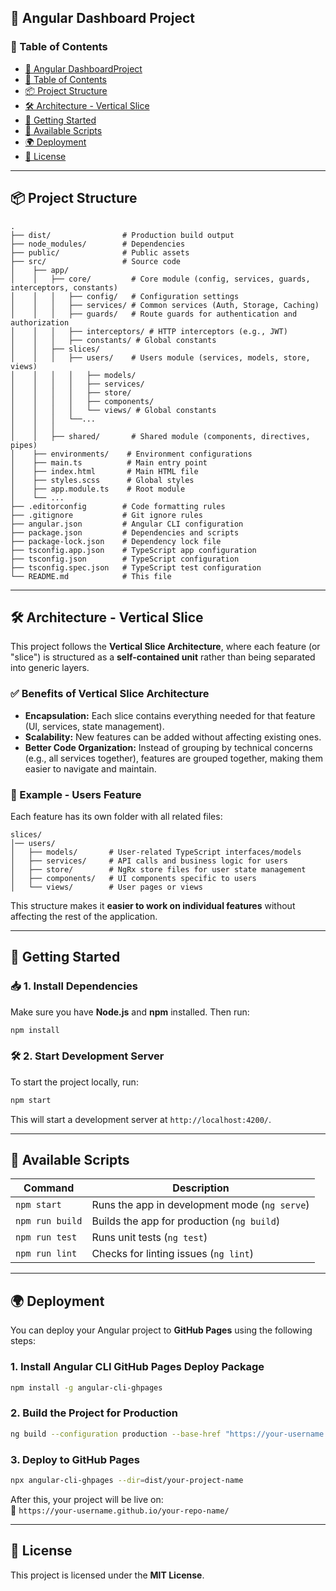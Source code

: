 
## **📌 Angular Dashboard Project**  

### **📜 Table of Contents**  
- [📌 Angular DashboardProject](#-angular-dashboaard-project)  
- [📜 Table of Contents](#-table-of-contents)  
- [📦 Project Structure](#-project-structure)  
- [🛠 Architecture - Vertical Slice](#-architecture---vertical-slice)  
- [🚀 Getting Started](#-getting-started)  
- [📌 Available Scripts](#-available-scripts)  
- [🌍 Deployment](#-deployment)  
- [📜 License](#-license)  

---

## **📦 Project Structure**  
```plaintext
.
├── dist/                # Production build output
├── node_modules/        # Dependencies
├── public/              # Public assets
├── src/                 # Source code
│    ├── app/            
│    │   ├── core/         # Core module (config, services, guards, interceptors, constants)
│    │   │   ├── config/   # Configuration settings
│    │   │   ├── services/ # Common services (Auth, Storage, Caching)
│    │   │   ├── guards/   # Route guards for authentication and authorization
│    │   │   ├── interceptors/ # HTTP interceptors (e.g., JWT)
│    │   │   ├── constants/ # Global constants
│    │   ├── slices/  
│    │   │   ├── users/    # Users module (services, models, store, views)
│    │   │   │   ├── models/  
│    │   │   │   ├── services/ 
│    │   │   │   ├── store/  
│    │   │   │   ├── components/ 
│    │   │   │   └── views/ # Global constants
│    │   │   └──...
│    │   │     
│    │   ├── shared/       # Shared module (components, directives, pipes)
│    ├── environments/    # Environment configurations
│    ├── main.ts          # Main entry point
│    ├── index.html       # Main HTML file
│    ├── styles.scss      # Global styles
│    ├── app.module.ts    # Root module
│    └── ...              
├── .editorconfig        # Code formatting rules
├── .gitignore           # Git ignore rules
├── angular.json         # Angular CLI configuration
├── package.json         # Dependencies and scripts
├── package-lock.json    # Dependency lock file
├── tsconfig.app.json    # TypeScript app configuration
├── tsconfig.json        # TypeScript configuration
├── tsconfig.spec.json   # TypeScript test configuration
└── README.md            # This file
```
---

## **🛠 Architecture - Vertical Slice**  
This project follows the **Vertical Slice Architecture**, where each feature (or "slice") is structured as a **self-contained unit** rather than being separated into generic layers.  

### **✅ Benefits of Vertical Slice Architecture**  
- **Encapsulation:** Each slice contains everything needed for that feature (UI, services, state management).  
- **Scalability:** New features can be added without affecting existing ones.  
- **Better Code Organization:** Instead of grouping by technical concerns (e.g., all services together), features are grouped together, making them easier to navigate and maintain.  

### **📌 Example - Users Feature**  
Each feature has its own folder with all related files:
```plaintext
slices/
│── users/              
│   ├── models/       # User-related TypeScript interfaces/models
│   ├── services/     # API calls and business logic for users
│   ├── store/        # NgRx store files for user state management
│   ├── components/   # UI components specific to users
│   └── views/        # User pages or views
```
This structure makes it **easier to work on individual features** without affecting the rest of the application.

---

## **🚀 Getting Started**  

### **📥 1. Install Dependencies**  
Make sure you have **Node.js** and **npm** installed. Then run:  
```sh
npm install
```

### **🛠️ 2. Start Development Server**  
To start the project locally, run:  
```sh
npm start
```
This will start a development server at `http://localhost:4200/`.

---

## **📌 Available Scripts**  

| Command               | Description                                      |
|-----------------------|--------------------------------------------------|
| `npm start`          | Runs the app in development mode (`ng serve`)     |
| `npm run build`      | Builds the app for production (`ng build`)        |
| `npm run test`       | Runs unit tests (`ng test`)                       |
| `npm run lint`       | Checks for linting issues (`ng lint`)             |

---

## **🌍 Deployment**  

You can deploy your Angular project to **GitHub Pages** using the following steps:

### **1. Install Angular CLI GitHub Pages Deploy Package**
```sh
npm install -g angular-cli-ghpages
```

### **2. Build the Project for Production**
```sh
ng build --configuration production --base-href "https://your-username.github.io/your-repo-name/"
```

### **3. Deploy to GitHub Pages**
```sh
npx angular-cli-ghpages --dir=dist/your-project-name
```
After this, your project will be live on:  
🔗 `https://your-username.github.io/your-repo-name/`

---

## **📜 License**  
This project is licensed under the **MIT License**.  